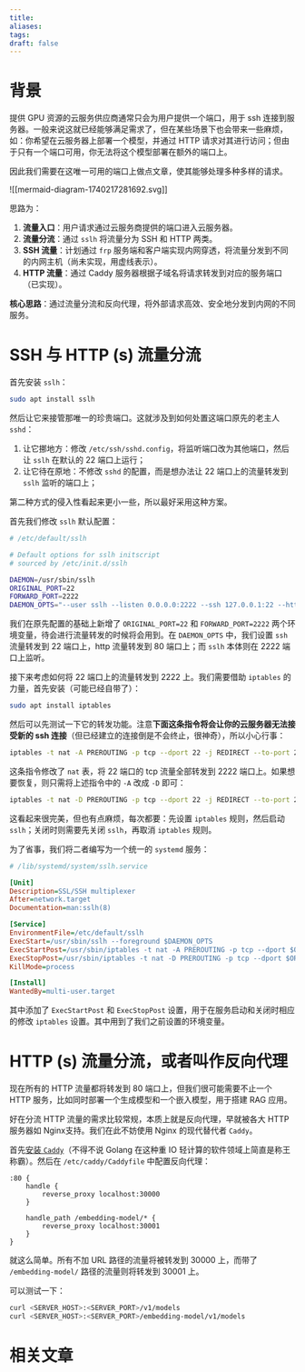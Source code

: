 ```yaml
---
title: 
aliases: 
tags: 
draft: false
---
```


# 背景

提供 GPU 资源的云服务供应商通常只会为用户提供一个端口，用于 ssh 连接到服务器。一般来说这就已经能够满足需求了，但在某些场景下也会带来一些麻烦，如：你希望在云服务器上部署一个模型，并通过 HTTP 请求对其进行访问；但由于只有一个端口可用，你无法将这个模型部署在额外的端口上。

因此我们需要在这唯一可用的端口上做点文章，使其能够处理多种多样的请求。

![[mermaid-diagram-1740217281692.svg]]

思路为：

1. **流量入口**：用户请求通过云服务商提供的端口进入云服务器。
2. **流量分流**：通过 `sslh` 将流量分为 SSH 和 HTTP 两类。
3. **SSH 流量**：计划通过 `frp` 服务端和客户端实现内网穿透，将流量分发到不同的内网主机（尚未实现，用虚线表示）。
4. **HTTP 流量**：通过 Caddy 服务器根据子域名将请求转发到对应的服务端口（已实现）。

**核心思路**：通过流量分流和反向代理，将外部请求高效、安全地分发到内网的不同服务。

# SSH 与 HTTP (s) 流量分流

首先安装 `sslh`：

```bash
sudo apt install sslh
```

然后让它来接管那唯一的珍贵端口。这就涉及到如何处置这端口原先的老主人 `sshd`：

1. 让它挪地方：修改 `/etc/ssh/sshd.config`，将监听端口改为其他端口，然后让 `sslh` 在默认的 22 端口上运行；
2. 让它待在原地：不修改 ` sshd ` 的配置，而是想办法让 22 端口上的流量转发到 `sslh` 监听的端口上；

第二种方式的侵入性看起来更小一些，所以最好采用这种方案。

首先我们修改 `sslh` 默认配置：

```bash
# /etc/default/sslh

# Default options for sslh initscript
# sourced by /etc/init.d/sslh

DAEMON=/usr/sbin/sslh
ORIGINAL_PORT=22
FORWARD_PORT=2222
DAEMON_OPTS="--user sslh --listen 0.0.0.0:2222 --ssh 127.0.0.1:22 --http 127.0.0.1:80 --pidfile /var/run/sslh/sslh.pid"
```

我们在原先配置的基础上新增了 `ORIGINAL_PORT=22` 和 `FORWARD_PORT=2222` 两个环境变量，待会进行流量转发的时候将会用到。在 `DAEMON_OPTS` 中，我们设置 `ssh` 流量转发到 22 端口上，http 流量转发到 80 端口上；而 `sslh` 本体则在 2222 端口上监听。

接下来考虑如何将 22 端口上的流量转发到 2222 上。我们需要借助 `iptables` 的力量，首先安装（可能已经自带了）：

```bash
sudo apt install iptables
```

然后可以先测试一下它的转发功能。注意**下面这条指令将会让你的云服务器无法接受新的 ssh 连接**（但已经建立的连接倒是不会终止，很神奇），所以小心行事：

```bash
iptables -t nat -A PREROUTING -p tcp --dport 22 -j REDIRECT --to-port 2222
```

这条指令修改了 `nat` 表，将 22 端口的 tcp 流量全部转发到 2222 端口上。如果想要恢复，则只需将上述指令中的 `-A` 改成 `-D` 即可：

```bash
iptables -t nat -D PREROUTING -p tcp --dport 22 -j REDIRECT --to-port 2222
```

这看起来很完美，但也有点麻烦，每次都要：先设置 `iptables` 规则，然后启动 `sslh`；关闭时则需要先关闭 `sslh`，再取消 `iptables` 规则。

为了省事，我们将二者编写为一个统一的 `systemd` 服务：

```ini
# /lib/systemd/system/sslh.service

[Unit]
Description=SSL/SSH multiplexer
After=network.target
Documentation=man:sslh(8)

[Service]
EnvironmentFile=/etc/default/sslh
ExecStart=/usr/sbin/sslh --foreground $DAEMON_OPTS
ExecStartPost=/usr/sbin/iptables -t nat -A PREROUTING -p tcp --dport $ORIGINAL_PORT -j REDIRECT --to-port $FORWARD_PORT
ExecStopPost=/usr/sbin/iptables -t nat -D PREROUTING -p tcp --dport $ORIGINAL_PORT -j REDIRECT --to-port $FORWARD_PORT
KillMode=process

[Install]
WantedBy=multi-user.target
```

其中添加了 `ExecStartPost` 和 `ExecStopPost` 设置，用于在服务启动和关闭时相应的修改 `iptables` 设置。其中用到了我们之前设置的环境变量。

# HTTP (s) 流量分流，或者叫作反向代理

现在所有的 HTTP 流量都将转发到 80 端口上，但我们很可能需要不止一个 HTTP 服务，比如同时部署一个生成模型和一个嵌入模型，用于搭建 RAG 应用。

好在分流 HTTP 流量的需求比较常规，本质上就是反向代理，早就被各大 HTTP 服务器如 Nginx支持。我们在此不妨使用 Nginx 的现代替代者 `Caddy`。

首先[安装 `Caddy`](https://caddyserver.com/docs/install)（不得不说 Golang 在这种重 IO 轻计算的软件领域上简直是称王称霸）。然后在 `/etc/caddy/Caddyfile` 中配置反向代理：

```caddyfile
:80 {
    handle {
        reverse_proxy localhost:30000
    }

    handle_path /embedding-model/* {
        reverse_proxy localhost:30001
    }
}
```

就这么简单。所有不加 URL 路径的流量将被转发到 30000 上，而带了 `/embedding-model/` 路径的流量则将转发到 30001 上。

可以测试一下：

```bash
curl <SERVER_HOST>:<SERVER_PORT>/v1/models
curl <SERVER_HOST>:<SERVER_PORT>/embedding-model/v1/models
```

# 相关文章

